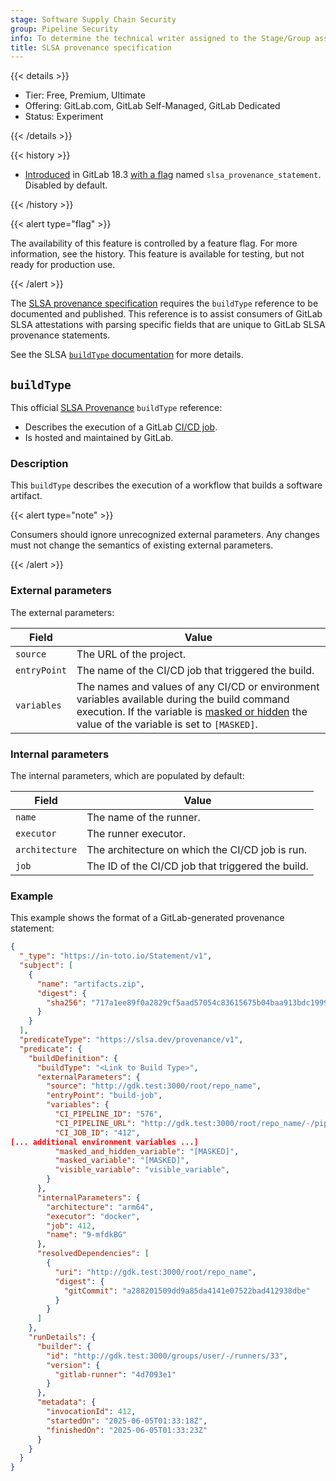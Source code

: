 ```yaml
---
stage: Software Supply Chain Security
group: Pipeline Security
info: To determine the technical writer assigned to the Stage/Group associated with this page, see https://handbook.gitlab.com/handbook/product/ux/technical-writing/#assignments
title: SLSA provenance specification
---
```


{{< details >}}

- Tier: Free, Premium, Ultimate
- Offering: GitLab.com, GitLab Self-Managed, GitLab Dedicated
- Status: Experiment

{{< /details >}}

{{< history >}}

- [Introduced](https://gitlab.com/gitlab-org/gitlab/-/issues/547865) in GitLab 18.3 [with a flag](../../../administration/feature_flags/_index.md) named `slsa_provenance_statement`. Disabled by default.

{{< /history >}}

{{< alert type="flag" >}}

The availability of this feature is controlled by a feature flag.
For more information, see the history.
This feature is available for testing, but not ready for production use.

{{< /alert >}}

The [SLSA provenance specification](https://slsa.dev/spec/v1.1/provenance) requires
the `buildType` reference to be documented and published. This reference is to assist consumers of
GitLab SLSA attestations with parsing specific fields that are unique to GitLab SLSA provenance statements.

See the SLSA [`buildType` documentation](https://slsa.dev/spec/v1.1/provenance#builddefinition)
for more details.

## `buildType`

This official [SLSA Provenance](https://slsa.dev/spec/v1.1/provenance) `buildType` reference:

- Describes the execution of a GitLab [CI/CD job](_index.md).
- Is hosted and maintained by GitLab.

### Description

This `buildType` describes the execution of a workflow that builds a software
artifact.

{{< alert type="note" >}}

Consumers should ignore unrecognized external parameters. Any changes must
not change the semantics of existing external parameters.

{{< /alert >}}

### External parameters

The external parameters:

| Field        | Value |
|--------------|-------|
| `source`     | The URL of the project. |
| `entryPoint` | The name of the CI/CD job that triggered the build. |
| `variables`  | The names and values of any CI/CD or environment variables available during the build command execution. If the variable is [masked or hidden](../../variables/_index.md) the value of the variable is set to `[MASKED]`. |

### Internal parameters

The internal parameters, which are populated by default:

| Field          | Value |
|----------------|-------|
| `name`         | The name of the runner. |
| `executor`     | The runner executor. |
| `architecture` | The architecture on which the CI/CD job is run. |
| `job`          | The ID of the CI/CD job that triggered the build. |

### Example

This example shows the format of a GitLab-generated provenance statement:

```json
{
  "_type": "https://in-toto.io/Statement/v1",
  "subject": [
    {
      "name": "artifacts.zip",
      "digest": {
        "sha256": "717a1ee89f0a2829cf5aad57054c83615675b04baa913bdc19999d7519edf3f2"
      }
    }
  ],
  "predicateType": "https://slsa.dev/provenance/v1",
  "predicate": {
    "buildDefinition": {
      "buildType": "<Link to Build Type>",
      "externalParameters": {
        "source": "http://gdk.test:3000/root/repo_name",
        "entryPoint": "build-job",
        "variables": {
          "CI_PIPELINE_ID": "576",
          "CI_PIPELINE_URL": "http://gdk.test:3000/root/repo_name/-/pipelines/576",
          "CI_JOB_ID": "412",
[... additional environment variables ...]
          "masked_and_hidden_variable": "[MASKED]",
          "masked_variable": "[MASKED]",
          "visible_variable": "visible_variable",
        }
      },
      "internalParameters": {
        "architecture": "arm64",
        "executor": "docker",
        "job": 412,
        "name": "9-mfdkBG"
      },
      "resolvedDependencies": [
        {
          "uri": "http://gdk.test:3000/root/repo_name",
          "digest": {
            "gitCommit": "a288201509dd9a85da4141e07522bad412938dbe"
          }
        }
      ]
    },
    "runDetails": {
      "builder": {
        "id": "http://gdk.test:3000/groups/user/-/runners/33",
        "version": {
          "gitlab-runner": "4d7093e1"
        }
      },
      "metadata": {
        "invocationId": 412,
        "startedOn": "2025-06-05T01:33:18Z",
        "finishedOn": "2025-06-05T01:33:23Z"
      }
    }
  }
}
```
